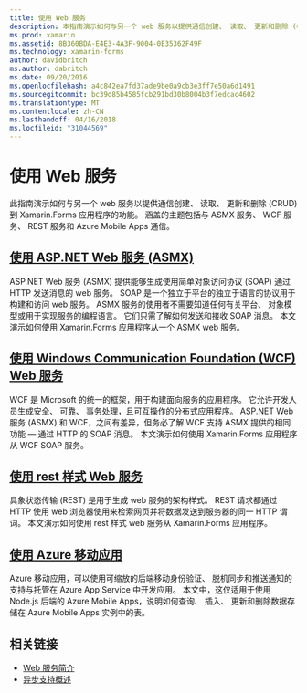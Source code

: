 ```yaml
---
title: 使用 Web 服务
description: 本指南演示如何与另一个 web 服务以提供通信创建、 读取、 更新和删除 (CRUD) 到 Xamarin.Forms 应用程序的功能。 涵盖的主题包括与 ASMX 服务、 WCF 服务、 REST 服务和 Azure Mobile Apps 通信。
ms.prod: xamarin
ms.assetid: 8B360BDA-E4E3-4A3F-9004-0E35362F49F
ms.technology: xamarin-forms
author: davidbritch
ms.author: dabritch
ms.date: 09/20/2016
ms.openlocfilehash: a4c842ea7fd37ade9be0a9cb3e3ff7e50a6d1491
ms.sourcegitcommit: bc39d85b4585fcb291bd30b8004b3f7edcac4602
ms.translationtype: MT
ms.contentlocale: zh-CN
ms.lasthandoff: 04/16/2018
ms.locfileid: "31044569"
---
```

# <a name="consuming-web-services"></a>使用 Web 服务

此指南演示如何与另一个 web 服务以提供通信创建、 读取、 更新和删除 (CRUD) 到 Xamarin.Forms 应用程序的功能。 涵盖的主题包括与 ASMX 服务、 WCF 服务、 REST 服务和 Azure Mobile Apps 通信。

## <a name="consuming-an-aspnet-web-service-asmxxamarin-formsdata-cloudconsumingasmxmd"></a>[使用 ASP.NET Web 服务 (ASMX)](~/xamarin-forms/data-cloud/consuming/asmx.md)

ASP.NET Web 服务 (ASMX) 提供能够生成使用简单对象访问协议 (SOAP) 通过 HTTP 发送消息的 web 服务。 SOAP 是一个独立于平台的独立于语言的协议用于构建和访问 web 服务。 ASMX 服务的使用者不需要知道任何有关平台、 对象模型或用于实现服务的编程语言。 它们只需了解如何发送和接收 SOAP 消息。 本文演示如何使用 Xamarin.Forms 应用程序从一个 ASMX web 服务。

## <a name="consuming-a-windows-communication-foundation-wcf-web-servicexamarin-formsdata-cloudconsumingwcfmd"></a>[使用 Windows Communication Foundation (WCF) Web 服务](~/xamarin-forms/data-cloud/consuming/wcf.md)

WCF 是 Microsoft 的统一的框架，用于构建面向服务的应用程序。 它允许开发人员生成安全、 可靠、 事务处理，且可互操作的分布式应用程序。 ASP.NET Web 服务 (ASMX) 和 WCF，之间有差异，但务必了解 WCF 支持 ASMX 提供的相同功能 — 通过 HTTP 的 SOAP 消息。 本文演示如何使用 Xamarin.Forms 应用程序从 WCF SOAP 服务。

## <a name="consuming-a-restful-web-servicexamarin-formsdata-cloudconsumingrestmd"></a>[使用 rest 样式 Web 服务](~/xamarin-forms/data-cloud/consuming/rest.md)

具象状态传输 (REST) 是用于生成 web 服务的架构样式。 REST 请求都通过 HTTP 使用 web 浏览器使用来检索网页并将数据发送到服务器的同一 HTTP 谓词。 本文演示如何使用 rest 样式 web 服务从 Xamarin.Forms 应用程序。

## <a name="consuming-an-azure-mobile-appxamarin-formsdata-cloudconsumingazuremd"></a>[使用 Azure 移动应用](~/xamarin-forms/data-cloud/consuming/azure.md)

Azure 移动应用，可以使用可缩放的后端移动身份验证、 脱机同步和推送通知的支持与托管在 Azure App Service 中开发应用。 本文中，这仅适用于使用 Node.js 后端的 Azure Mobile Apps，说明如何查询、 插入、 更新和删除数据存储在 Azure Mobile Apps 实例中的表。

## <a name="related-links"></a>相关链接

- [Web 服务简介](~/cross-platform/data-cloud/web-services/index.md)
- [异步支持概述](~/cross-platform/platform/async.md)
